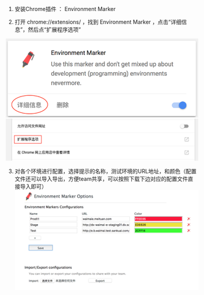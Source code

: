 1. 安装Chrome插件 ： Environment Marker

2. 打开 chrome://extensions/ ，找到 Environment Marker ，点击“详细信息”，然后点“扩展程序选项”

![step1](./step1.png)
![step2](./step2.png)

3. 对各个环境进行配置，选择提示的名称，测试环境的URL地址，和颜色（配置文件还可以导入导出，方便team共享，可以按照下载下边对应的配置文件直接导入即可）
![step3](./step3.png)